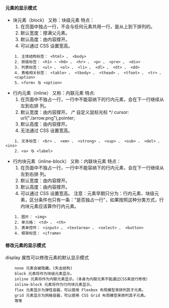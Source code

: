 #### 元素的显示模式
* 块元素（block）
    又称：块级元素
    特点：
  1. 在页面中独占一行，不会与任何元素共用一行，是从上到下排列的。
  2. 默认宽度：撑满父元素。
  3. 默认高度：由内容撑开。
  4. 可以通过 CSS 设置宽高。
```
    1. 主体结构标签： <html> 、 <body>
    2. 排版标签： <h1> ~ <h6> 、 <hr> 、 <p> 、 <pre> 、 <div>
    3. 列表标签： <ul> 、 <ol> 、 <li> 、 <dl> 、 <dt> 、 <dd>
    4. 表格相关标签： <table> 、 <tbody> 、 <thead> 、 <tfoot> 、 <tr> 、
    <caption>
    5. <form> 与 <option>
```
     
* 行内元素（inline）
又称：内联元素
特点:
  1. 在页面中不独占一行，一行中不能容纳下的行内元素，会在下一行继续从左到右排
  列。
  1. 默认宽度：由内容撑开。
  /* 自定义鼠标光标 */
  cursor: url("./arrow.png"),pointer;
  1. 默认高度：由内容撑开。
  2. 无法通过 CSS 设置宽高。
```
    1. 文本标签： <br> 、 <em> 、 <strong> 、 <sup> 、 <sub> 、 <del> 、 <ins>
    2. <a> 与 <label>
```


* 行内块元素（inline-block）
又称：内联块元素
特点：
  1. 在页面中不独占一行，一行中不能容纳下的行内元素，会在下一行继续从左到右排
  列。
  1. 默认宽度：由内容撑开。
  2. 默认高度：由内容撑开。
  3. 可以通过 CSS 设置宽高。
注意：元素早期只分为：行内元素、块级元素，区分条件也只有一条："是否独占一行"，如果按照这种分类方式，行内块元素应该算作行内元素。
```
    1. 图片： <img>
    2. 单元格： <td> 、 <th>
    3. 表单控件： <input> 、 <textarea> 、 <select> 、 <button>
    4. 框架标签： <iframe>
```
#### 修改元素的显示模式
display 属性可以修改元素的默认显示模式

        none 元素会被隐藏。(失去结构)
        block 元素将作为块级元素显示。
        inline 元素将作为内联元素显示。（本身为内联元素不能通过CSS来进行修改）
        inline-block 元素将作为行内块元素显示。
        flex 元素显示为弹性容器，可以使用 Flexbox 布局模型来排列其子元素。
        grid 元素显示为网格容器，可以使用 CSS Grid 布局模型来排列其子元素。
        等等
